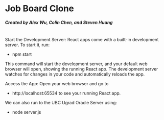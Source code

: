 # Job Board Clone

##### Created by Alex Wu, Colin Chen, and Steven Huang
#



Start the Development Server:
React apps come with a built-in development server. To start it, run:

- npm start

This command will start the development server, and your default web browser will open, showing the running React app. The development server watches for changes in your code and automatically reloads the app.

Access the App:
Open your web browser and go to 
- http://localhost:65534 
to see your running React app.


We can also run to the UBC Ugrad Oracle Server using:

- node server.js

